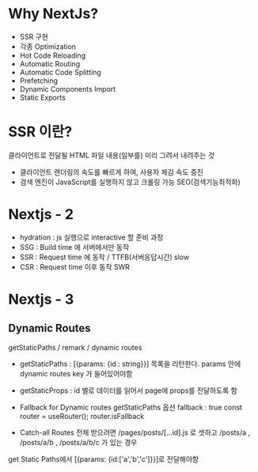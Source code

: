 # Why NextJs?

- SSR 구현
- 각종 Optimization
- Hot Code Reloading
- Automatic Routing
- Automatic Code Splitting
- Prefetching
- Dynamic Components Import
- Static Exports



# SSR 이란?

클라이언트로 전달될 HTML 파일 내용(일부를) 미리 그려서 내려주는 것

- 클라이언트 랜더링의 속도를 빠르게 하여, 사용자 체감 속도 증진
- 검색 엔진이 JavaScript를 실행하지 않고 크롤링 가능 SEO(검색기능최적화)


# Nextjs - 2

* hydration : js 실행으로 interactive 할 준비 과정
* SSG : Build time 에 서버에서만 동작
* SSR : Request time 에 동작 / TTFB(서버응답시간) slow
* CSR : Request time 이후 동작 SWR

# Nextjs - 3

## Dynamic Routes
getStaticPaths / remark / dynamic routes

* getStaticPaths : [{params: {id : string}}] 목록을 리턴한다. params 안에 dynamic routes key 가 들어있어야함

* getStaticProps : id 별로 데이터를 읽어서 page에 props를 전달하도록 함

* Fallback for Dynamic routes
getStaticPaths 옵션 fallback : true
const router = useRouter();
router.isFallback

* Catch-all Routes
전체 받으려면 /pages/posts/[...id].js 로 셋하고
/posts/a , /posts/a/b , /posts/a/b/c 가 있는 경우

get Static Paths에서 [{params: {id:['a','b','c']}}]로 전달해야함

